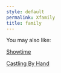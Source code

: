 ```yaml
---
style: default
permalink: Xfamily
title: family
---
```

You may also like:

[Showtime](http://scp-wiki.net/showtime)

[Castling By Hand](http://scp-wiki.net/castling-by-hand)
